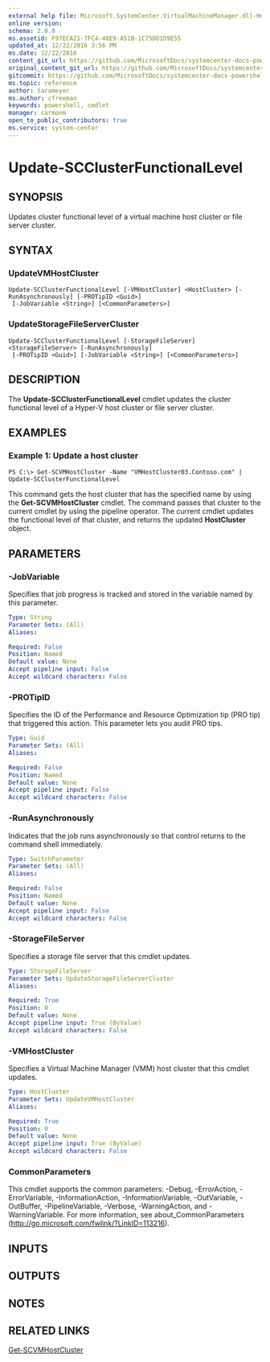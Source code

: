 ```yaml
---
external help file: Microsoft.SystemCenter.VirtualMachineManager.dll-Help.xml
online version: 
schema: 2.0.0
ms.assetid: F97ECA21-7FC4-48E9-A51B-1C75DD1D9E55
updated_at: 12/22/2016 3:56 PM
ms.date: 12/22/2016
content_git_url: https://github.com/MicrosoftDocs/systemcenter-docs-powershell/blob/master/systemcenter-cmdlets/SystemCenter2016/VirtualMachineManager/vlatest/Update-SCClusterFunctionalLevel.md
original_content_git_url: https://github.com/MicrosoftDocs/systemcenter-docs-powershell/blob/master/systemcenter-cmdlets/SystemCenter2016/VirtualMachineManager/vlatest/Update-SCClusterFunctionalLevel.md
gitcommit: https://github.com/MicrosoftDocs/systemcenter-docs-powershell/blob/96e5647587661652225fbdd2c797cd4d59d542bc/systemcenter-cmdlets/SystemCenter2016/VirtualMachineManager/vlatest/Update-SCClusterFunctionalLevel.md
ms.topic: reference
author: tarameyer
ms.author: cfreeman
keywords: powershell, cmdlet
manager: carmonm
open_to_public_contributors: true
ms.service: system-center
---
```


# Update-SCClusterFunctionalLevel

## SYNOPSIS
Updates cluster functional level of a virtual machine host cluster or file server cluster.

## SYNTAX

### UpdateVMHostCluster
```
Update-SCClusterFunctionalLevel [-VMHostCluster] <HostCluster> [-RunAsynchronously] [-PROTipID <Guid>]
 [-JobVariable <String>] [<CommonParameters>]
```

### UpdateStorageFileServerCluster
```
Update-SCClusterFunctionalLevel [-StorageFileServer] <StorageFileServer> [-RunAsynchronously]
 [-PROTipID <Guid>] [-JobVariable <String>] [<CommonParameters>]
```

## DESCRIPTION
The **Update-SCClusterFunctionalLevel** cmdlet updates the cluster functional level of a Hyper-V host cluster or file server cluster.

## EXAMPLES

### Example 1: Update a host cluster
```
PS C:\> Get-SCVMHostCluster -Name "VMHostCluster03.Contoso.com" | Update-SCClusterFunctionalLevel
```

This command gets the host cluster that has the specified name by using the **Get-SCVMHostCluster** cmdlet.
The command passes that cluster to the current cmdlet by using the pipeline operator.
The current cmdlet updates the functional level of that cluster, and returns the updated **HostCluster** object.

## PARAMETERS

### -JobVariable
Specifies that job progress is tracked and stored in the variable named by this parameter.

```yaml
Type: String
Parameter Sets: (All)
Aliases: 

Required: False
Position: Named
Default value: None
Accept pipeline input: False
Accept wildcard characters: False
```

### -PROTipID
Specifies the ID of the Performance and Resource Optimization tip (PRO tip) that triggered this action.
This parameter lets you audit PRO tips.

```yaml
Type: Guid
Parameter Sets: (All)
Aliases: 

Required: False
Position: Named
Default value: None
Accept pipeline input: False
Accept wildcard characters: False
```

### -RunAsynchronously
Indicates that the job runs asynchronously so that control returns to the command shell immediately.

```yaml
Type: SwitchParameter
Parameter Sets: (All)
Aliases: 

Required: False
Position: Named
Default value: None
Accept pipeline input: False
Accept wildcard characters: False
```

### -StorageFileServer
Specifies a storage file server that this cmdlet updates.

```yaml
Type: StorageFileServer
Parameter Sets: UpdateStorageFileServerCluster
Aliases: 

Required: True
Position: 0
Default value: None
Accept pipeline input: True (ByValue)
Accept wildcard characters: False
```

### -VMHostCluster
Specifies a Virtual Machine Manager (VMM) host cluster that this cmdlet updates.

```yaml
Type: HostCluster
Parameter Sets: UpdateVMHostCluster
Aliases: 

Required: True
Position: 0
Default value: None
Accept pipeline input: True (ByValue)
Accept wildcard characters: False
```

### CommonParameters
This cmdlet supports the common parameters: -Debug, -ErrorAction, -ErrorVariable, -InformationAction, -InformationVariable, -OutVariable, -OutBuffer, -PipelineVariable, -Verbose, -WarningAction, and -WarningVariable. For more information, see about_CommonParameters (http://go.microsoft.com/fwlink/?LinkID=113216).

## INPUTS

## OUTPUTS

## NOTES

## RELATED LINKS

[Get-SCVMHostCluster](xref:SystemCenter2016/VirtualMachineManager/vlatest/Get-SCVMHostCluster.md)

